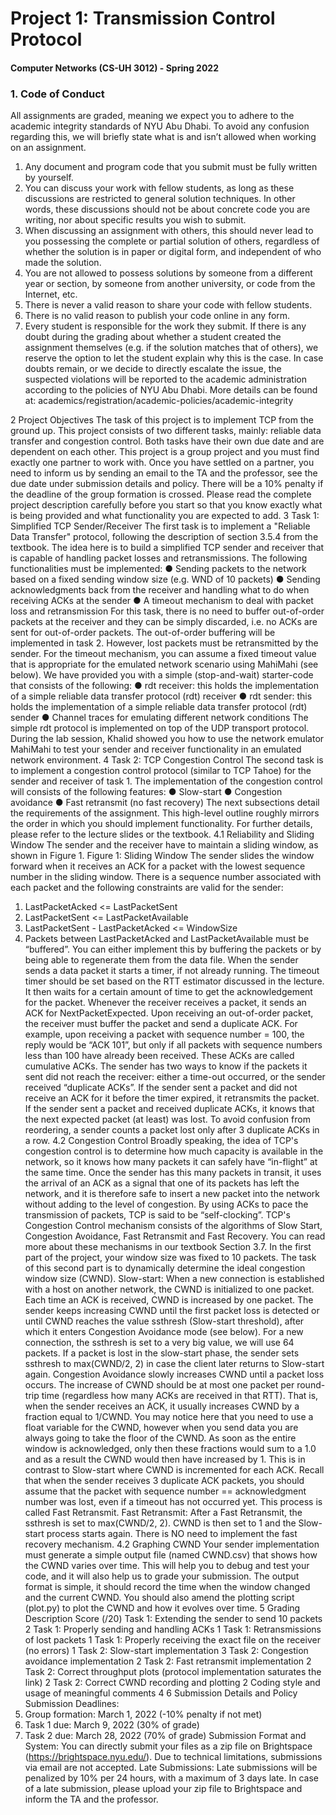 # Project 1: Transmission Control Protocol
#### Computer Networks (CS-UH 3012) - Spring 2022
### 1. Code of Conduct

All assignments are graded, meaning we expect you to adhere to the academic integrity standards of NYU Abu Dhabi. To avoid any confusion regarding this, we will briefly state what is and isn’t allowed when working on an assignment.

1. Any document and program code that you submit must be fully written by yourself.
2. You can discuss your work with fellow students, as long as these discussions are restricted to general solution techniques. In other words, these discussions should not be about concrete code you are writing, nor about specific results you wish to submit.
3. When discussing an assignment with others, this should never lead to you possessing the complete or partial solution of others, regardless of whether the solution is in paper or digital form, and independent of who made the solution.
4. You are not allowed to possess solutions by someone from a different year or section, by someone from another university, or code from the Internet, etc.
5. There is never a valid reason to share your code with fellow students.
6. There is no valid reason to publish your code online in any form.
7. Every student is responsible for the work they submit. If there is any doubt during the grading about whether a student created the assignment themselves (e.g. if the solution matches that of others), we reserve the option to let the student explain why this is the case. In case doubts remain, or we decide to directly escalate the issue, the suspected violations will be reported to the academic administration according to the policies of NYU Abu Dhabi. More details can be found at: 
academics/registration/academic-policies/academic-integrity

2 Project Objectives
The task of this project is to implement TCP from the ground up. This project consists of two
different tasks, mainly: reliable data transfer and congestion control. Both tasks have their own
due date and are dependent on each other.
This project is a group project and you must find exactly one partner to work with. Once you
have settled on a partner, you need to inform us by sending an email to the TA and the
professor, see the due date under submission details and policy. There will be a 10% penalty if
the deadline of the group formation is crossed.
Please read the complete project description carefully before you start so that you know exactly
what is being provided and what functionality you are expected to add.
3 Task 1: Simplified TCP Sender/Receiver
The first task is to implement a "Reliable Data Transfer" protocol, following the description of
section 3.5.4 from the textbook. The idea here is to build a simplified TCP sender and receiver
that is capable of handling packet losses and retransmissions.
The following functionalities must be implemented:
● Sending packets to the network based on a fixed sending window size (e.g. WND of 10
packets)
● Sending acknowledgments back from the receiver and handling what to do when
receiving ACKs at the sender
● A timeout mechanism to deal with packet loss and retransmission
For this task, there is no need to buffer out-of-order packets at the receiver and they can be
simply discarded, i.e. no ACKs are sent for out-of-order packets. The out-of-order buffering will
be implemented in task 2. However, lost packets must be retransmitted by the sender. For the
timeout mechanism, you can assume a fixed timeout value that is appropriate for the emulated
network scenario using MahiMahi (see below).
We have provided you with a simple (stop-and-wait) starter-code that consists of the following:
● rdt receiver: this holds the implementation of a simple reliable data transfer protocol (rdt)
receiver
● rdt sender: this holds the implementation of a simple reliable data transfer protocol (rdt)
sender
● Channel traces for emulating different network conditions
The simple rdt protocol is implemented on top of the UDP transport protocol. During the lab
session, Khalid showed you how to use the network emulator MahiMahi to test your sender and
receiver functionality in an emulated network environment.
4 Task 2: TCP Congestion Control
The second task is to implement a congestion control protocol (similar to TCP Tahoe) for the
sender and receiver of task 1. The implementation of the congestion control will consists of the
following features:
● Slow-start
● Congestion avoidance
● Fast retransmit (no fast recovery)
The next subsections detail the requirements of the assignment. This high-level outline roughly
mirrors the order in which you should implement functionality. For further details, please refer to
the lecture slides or the textbook.
4.1 Reliability and Sliding Window
The sender and the receiver have to maintain a sliding window, as shown in Figure 1.
Figure 1: Sliding Window
The sender slides the window forward when it receives an ACK for a packet with the lowest
sequence number in the sliding window. There is a sequence number associated with each
packet and the following constraints are valid for the sender:
1. LastPacketAcked <= LastPacketSent
2. LastPacketSent <= LastPacketAvailable
3. LastPacketSent - LastPacketAcked <= WindowSize
4. Packets between LastPacketAcked and LastPacketAvailable must be “buffered”. You
can either implement this by buffering the packets or by being able to regenerate them
from the data file.
When the sender sends a data packet it starts a timer, if not already running. The timeout timer
should be set based on the RTT estimator discussed in the lecture. It then waits for a certain
amount of time to get the acknowledgement for the packet. Whenever the receiver receives a
packet, it sends an ACK for NextPacketExpected. Upon receiving an out-of-order packet, the
receiver must buffer the packet and send a duplicate ACK.
For example, upon receiving a packet with sequence number = 100, the reply would be “ACK
101”, but only if all packets with sequence numbers less than 100 have already been received.
These ACKs are called cumulative ACKs. The sender has two ways to know if the packets it
sent did not reach the receiver: either a time-out occurred, or the sender received “duplicate
ACKs”.
If the sender sent a packet and did not receive an ACK for it before the timer expired, it
retransmits the packet. If the sender sent a packet and received duplicate ACKs, it knows that
the next expected packet (at least) was lost. To avoid confusion from reordering, a sender
counts a packet lost only after 3 duplicate ACKs in a row.
4.2 Congestion Control
Broadly speaking, the idea of TCP's congestion control is to determine how much capacity is
available in the network, so it knows how many packets it can safely have “in-flight” at the same
time. Once the sender has this many packets in transit, it uses the arrival of an ACK as a signal
that one of its packets has left the network, and it is therefore safe to insert a new packet into
the network without adding to the level of congestion.
By using ACKs to pace the transmission of packets, TCP is said to be “self-clocking”. TCP's
Congestion Control mechanism consists of the algorithms of Slow Start, Congestion Avoidance,
Fast Retransmit and Fast Recovery. You can read more about these mechanisms in our
textbook Section 3.7. In the first part of the project, your window size was fixed to 10 packets.
The task of this second part is to dynamically determine the ideal congestion window size
(CWND).
Slow-start: When a new connection is established with a host on another network, the CWND
is initialized to one packet. Each time an ACK is received, CWND is increased by one packet.
The sender keeps increasing CWND until the first packet loss is detected or until CWND
reaches the value ssthresh (Slow-start threshold), after which it enters Congestion Avoidance
mode (see below). For a new connection, the ssthresh is set to a very big value, we will use 64
packets. If a packet is lost in the slow-start phase, the sender sets ssthresh to max(CWND/2, 2)
in case the client later returns to Slow-start again.
Congestion Avoidance slowly increases CWND until a packet loss occurs. The increase of
CWND should be at most one packet per round-trip time (regardless how many ACKs are
received in that RTT). That is, when the sender receives an ACK, it usually increases CWND by
a fraction equal to 1/CWND. You may notice here that you need to use a float variable for the
CWND, however when you send data you are always going to take the floor of the CWND. As
soon as the entire window is acknowledged, only then these fractions would sum to a 1.0 and
as a result the CWND would then have increased by 1. This is in contrast to Slow-start where
CWND is incremented for each ACK. Recall that when the sender receives 3 duplicate ACK
packets, you should assume that the packet with sequence number == acknowledgment
number was lost, even if a timeout has not occurred yet. This process is called Fast Retransmit.
Fast Retransmit: After a Fast Retransmit, the ssthresh is set to max(CWND/2, 2). CWND is
then set to 1 and the Slow-start process starts again. There is NO need to implement the fast
recovery mechanism.
4.2 Graphing CWND
Your sender implementation must generate a simple output file (named CWND.csv) that shows
how the CWND varies over time. This will help you to debug and test your code, and it will also
help us to grade your submission. The output format is simple, it should record the time when
the window changed and the current CWND. You should also amend the plotting script (plot.py)
to plot the CWND and how it evolves over time.
5 Grading
Description Score (/20)
Task 1: Extending the sender to send 10 packets 2
Task 1: Properly sending and handling ACKs 1
Task 1: Retransmissions of lost packets 1
Task 1: Properly receiving the exact file on the receiver (no errors) 1
Task 2: Slow-start implementation 3
Task 2: Congestion avoidance implementation 2
Task 2: Fast retransmit implementation 2
Task 2: Correct throughput plots (protocol implementation saturates the link) 2
Task 2: Correct CWND recording and plotting 2
Coding style and usage of meaningful comments 4
6 Submission Details and Policy
Submission Deadlines:
1. Group formation: March 1, 2022 (-10% penalty if not met)
2. Task 1 due: March 9, 2022 (30% of grade)
3. Task 2 due: March 28, 2022 (70% of grade)
Submission Format and System: You can directly submit your files as a zip file on
Brightspace (https://brightspace.nyu.edu/). Due to technical limitations, submissions via email
are not accepted.
Late Submissions: Late submissions will be penalized by 10% per 24 hours, with a maximum
of 3 days late. In case of a late submission, please upload your zip file to Brightspace and
inform the TA and the professor.

